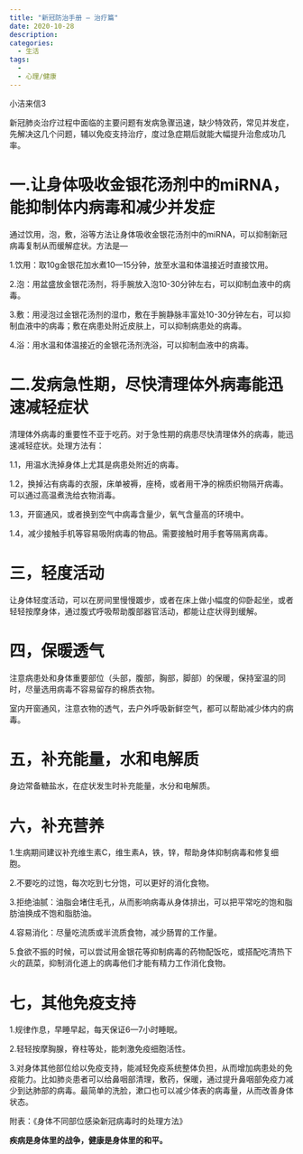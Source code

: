 ```yaml
---
title: "新冠防治手册 — 治疗篇"
date: 2020-10-28
description: 
categories:
  - 生活
tags:
  - 
  - 心理/健康
---
```


小洁来信3

新冠肺炎治疗过程中面临的主要问题有发病急骤迅速，缺少特效药，常见并发症，先解决这几个问题，辅以免疫支持治疗，度过急症期后就能大幅提升治愈成功几率。

# **一.让身体吸收金银花汤剂中的miRNA，能抑制体内病毒和减少并发症**

通过饮用，泡，敷，浴等方法让身体吸收金银花汤剂中的miRNA，可以抑制新冠病毒复制从而缓解症状。方法是—

1.饮用：取10g金银花加水煮10—15分钟，放至水温和体温接近时直接饮用。

2.泡：用盆盛放金银花汤剂，将手腕放入泡10-30分钟左右，可以抑制血液中的病毒。

3.敷：用浸泡过金银花汤剂的湿巾，敷在手腕静脉丰富处10-30分钟左右，可以抑制血液中的病毒；敷在病患处附近皮肤上，可以抑制病患处的病毒。

4.浴：用水温和体温接近的金银花汤剂洗浴，可以抑制血液中的病毒。

# **二.发病急性期，尽快清理体外病毒能迅速减轻症状**

清理体外病毒的重要性不亚于吃药。对于急性期的病患尽快清理体外的病毒，能迅速减轻症状。处理方法有：

1.1，用温水洗掉身体上尤其是病患处附近的病毒。

1.2，换掉沾有病毒的衣服，床单被褥，座椅，或者用干净的棉质织物隔开病毒。可以通过高温煮洗给衣物消毒。

1.3，开窗通风，或者换到空气中病毒含量少，氧气含量高的环境中。

1.4，减少接触手机等容易吸附病毒的物品。需要接触时用手套等隔离病毒。

# **三，轻度活动**

让身体轻度活动，可以在房间里慢慢踱步，或者在床上做小幅度的仰卧起坐，或者轻轻按摩身体，通过腹式呼吸帮助腹部器官活动，都能让症状得到缓解。

# **四，保暖透气**

注意病患处和身体重要部位（头部，腹部，胸部，脚部）的保暖，保持室温的同时，尽量选用病毒不容易留存的棉质衣物。

室内开窗通风，注意衣物的透气，去户外呼吸新鲜空气，都可以帮助减少体内的病毒。

# **五，补充能量，水和电解质**

身边常备糖盐水，在症状发生时补充能量，水分和电解质。


# **六，补充营养**

1.生病期间建议补充维生素C，维生素A，铁，锌，帮助身体抑制病毒和修复细胞。

2.不要吃的过饱，每次吃到七分饱，可以更好的消化食物。

3.拒绝油腻：油脂会堵住毛孔，从而影响病毒从身体排出，可以把平常吃的饱和脂肪油换成不饱和脂肪油。

4.容易消化：尽量吃流质或半流质食物，减少肠胃的工作量。

5.食欲不振的时候，可以尝试用金银花等抑制病毒的药物配饭吃，或搭配吃清热下火的蔬菜，抑制消化道上的病毒他们才能有精力工作消化食物。

# **七，其他免疫支持**

1.规律作息，早睡早起，每天保证6—7小时睡眠。

2.轻轻按摩胸腺，脊柱等处，能刺激免疫细胞活性。

3.对身体其他部位给以免疫支持，能减轻免疫系统整体负担，从而增加病患处的免疫能力。比如肺炎患者可以给鼻咽部清理，敷药，保暖，通过提升鼻咽部免疫力减少到达肺部的病毒。最简单的洗脸，漱口也可以减少体表的病毒量，从而改善身体状态。

附表：《身体不同部位感染新冠病毒时的处理方法》

**疾病是身体里的战争，健康是身体里的和平。**

